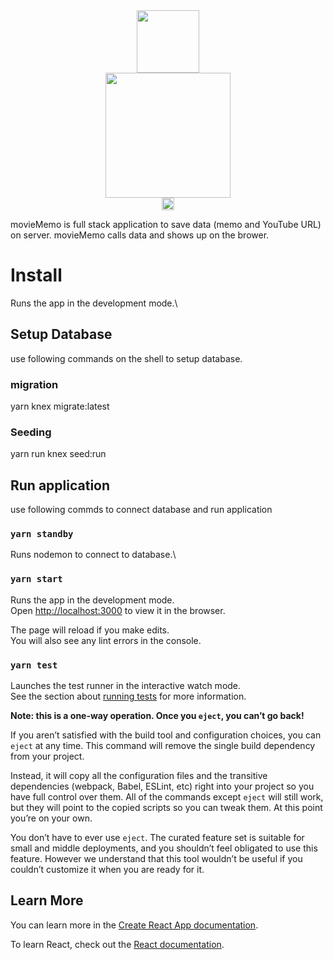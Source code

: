 <div align="center">
 <img align="center" src="https://user-images.githubusercontent.com/66049678/101590328-8983fd00-3a2d-11eb-9e0b-acd31bd5d9b5.png" width="100" height="100">
</div>
<div align="center">
 <img align="center" src="https://user-images.githubusercontent.com/66049678/101590300-7b35e100-3a2d-11eb-866f-162dc355c53a.png" width="200" >
</div>
<div align="center">
 <img src ="https://user-images.githubusercontent.com/66049678/101590972-be448400-3a2e-11eb-9f5f-9a6854d76625.png" height="20">
 </div>


movieMemo is full stack application to save data (memo and YouTube URL) on server.
movieMemo calls data and shows up on the brower.



# Install #
Runs the app in the development mode.\

## Setup Database

use following commands on the shell to setup database.

### migration
yarn knex migrate:latest

### Seeding
yarn run knex seed:run

## Run application

use following commds to connect database and run application

### `yarn standby`

Runs nodemon to connect to database.\

### `yarn start`

Runs the app in the development mode.\
Open [http://localhost:3000](http://localhost:3000) to view it in the browser.

The page will reload if you make edits.\
You will also see any lint errors in the console.

### `yarn test`

Launches the test runner in the interactive watch mode.\
See the section about [running tests](https://facebook.github.io/create-react-app/docs/running-tests) for more information.



**Note: this is a one-way operation. Once you `eject`, you can’t go back!**

If you aren’t satisfied with the build tool and configuration choices, you can `eject` at any time. This command will remove the single build dependency from your project.

Instead, it will copy all the configuration files and the transitive dependencies (webpack, Babel, ESLint, etc) right into your project so you have full control over them. All of the commands except `eject` will still work, but they will point to the copied scripts so you can tweak them. At this point you’re on your own.

You don’t have to ever use `eject`. The curated feature set is suitable for small and middle deployments, and you shouldn’t feel obligated to use this feature. However we understand that this tool wouldn’t be useful if you couldn’t customize it when you are ready for it.

## Learn More

You can learn more in the [Create React App documentation](https://facebook.github.io/create-react-app/docs/getting-started).

To learn React, check out the [React documentation](https://reactjs.org/).

